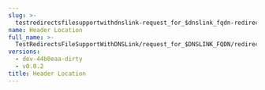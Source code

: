 ```yaml
---
slug: >-
  testredirectsfilesupportwithdnslink-request_for_$dnslink_fqdn-redirect-one_redirects_with_default_of_301,_per__redirects_file_(http_proxy)-header_location
name: Header Location
full_name: >-
  TestRedirectsFileSupportWithDNSLink/request_for_$DNSLINK_FQDN/redirect-one_redirects_with_default_of_301,_per__redirects_file_(HTTP_proxy)/Header_Location
versions:
  - dev-44b0eaa-dirty
  - v0.0.2
title: Header Location
---
```


